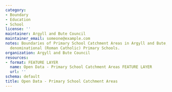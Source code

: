 ```yaml
---
category:
- Boundary
- Education
- School
license: ''
maintainer: Argyll and Bute Council
maintainer_email: someone@example.com
notes: Boundaries of Primary School Catchment Areas in Argyll and Bute, including
  denominational (Roman Catholic) Primary Schools.
organization: Argyll and Bute Council
resources:
- format: FEATURE LAYER
  name: Open Data - Primary School Catchment Areas FEATURE LAYER
  url: ''
schema: default
title: Open Data - Primary School Catchment Areas
---
```

